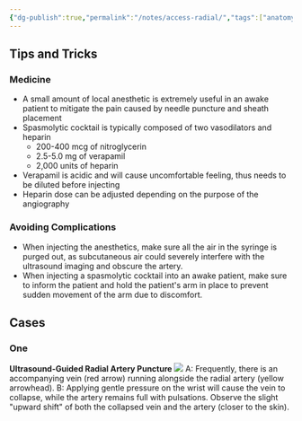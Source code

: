 ```yaml
---
{"dg-publish":true,"permalink":"/notes/access-radial/","tags":["anatomy","artery"],"created":"2023-08-14T21:43:13.000-07:00","updated":"2023-09-01T16:25:41.196-07:00"}
---
```



## Tips and Tricks

### Medicine

- A small amount of local anesthetic is extremely useful in an awake patient to mitigate the pain caused by needle puncture and sheath placement
- Spasmolytic cocktail is typically composed of two vasodilators and heparin
	- 200-400 mcg of nitroglycerin
	- 2.5-5.0 mg of verapamil
	- 2,000 units of heparin
- Verapamil is acidic and will cause uncomfortable feeling, thus needs to be diluted before injecting
- Heparin dose can be adjusted depending on the purpose of the angiography

### Avoiding Complications
- When injecting the anesthetics, make sure all the air in the syringe is purged out, as subcutaneous air could severely interfere with the ultrasound imaging and obscure the artery.
- When injecting a spasmolytic cocktail into an awake patient, make sure to inform the patient and hold the patient's arm in place to prevent sudden movement of the arm due to discomfort.

## Cases

### One
**Ultrasound-Guided Radial Artery Puncture**
![](https://i.imgur.com/3FvkGBB.png)
A: Frequently, there is an accompanying vein (red arrow) running alongside the radial artery (yellow arrowhead). 
B: Applying gentle pressure on the wrist will cause the vein to collapse, while the artery remains full with pulsations. Observe the slight "upward shift" of both the collapsed vein and the artery (closer to the skin).
